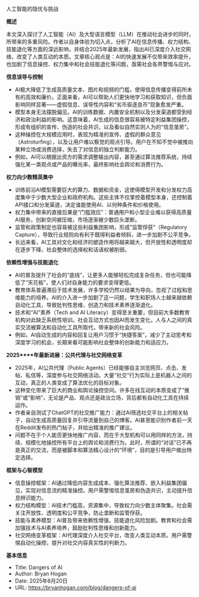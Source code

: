 人工智能的隐忧与挑战

  

**概述**

  

本文深入探讨了人工智能（AI）及大型语言模型（LLM）在推动社会进步的同时，所带来的多重风险。作者以自身体验为切入点，分析了AI在信息传播、权力结构、技能退化等方面的深远影响，并结合2025年最新发展，指出AI已深度介入社交网络，改变了人类互动的本质。文章核心观点是：AI的快速发展不仅带来效率提升，也加剧了信息操控、权力集中和社会技能退化等问题，亟需社会各界警惕与应对。

  

**信息误导与控制**

- AI极大降低了生成高质量文本、图片和视频的门槛，使得信息传播变得前所未有的高效和廉价。正面来看，AI可以帮助人们更快地学习和获取知识，但负面影响同样显著——虚假信息、误导性内容和“劣币驱逐良币”现象愈发严重。
- 模型本身无法摆脱偏见。AI的训练数据、内置安全机制以及分发渠道都受到经济和政治利益的影响。这意味着，AI生成的信息很容易被特定利益集团操控，形成有组织的宣传、伪造的社会共识，以及看似自然实则人为的“信息茧房”。
- 这种操控在大规模应用时，表现为精准的宣传、虚假的群众意见（Astroturfing），以及让用户难以察觉的观点引导。用户在不知不觉中被推向某种立场或消费选择，失去了对信息的独立判断能力。
- 例如，AI可以根据出资方的需求调整输出内容，甚至通过算法推荐系统，持续强化某一类观点或产品的曝光率，最终影响社会舆论和消费行为。

  

**权力向少数精英集中**

- 训练前沿AI模型需要巨大的算力、数据和资金，这使得模型开发和分发权力高度集中于少数大型企业和政府机构。这些主体不仅掌控着模型本身，还控制着API接口和分发渠道，决定谁能使用AI、以何种条件和价格使用。
- 权力集中带来的直接后果是“门槛效应”：普通用户和小型企业难以获得高质量AI服务，创新空间被压缩，市场逐渐被少数巨头垄断。
- 监管和政策制定也容易被这些利益集团影响，形成“监管俘获”（Regulatory Capture），导致行业规则向有利于既得利益者倾斜，进一步加剧不公平竞争。
- 长远来看，AI工具对文化和经济的塑造作用将越来越大，但开放性和透明度却在逐步下降，社会整体的选择权和话语权被削弱。

  

**依赖性增强与技能退化**

- AI的普及提升了社会的“底线”，让更多人能够轻松完成复杂任务，但也可能降低了“天花板”，使人们对自身能力的要求变得更低。
- 教育体系普遍滞后于技术发展，许多学校仍然以结果为导向，忽视了过程和思维能力的培养。AI的介入进一步加剧了这一问题，学生和职场人士越来越依赖自动化工具，导致批判性思维、创造力和技术素养逐渐退化。
- 技术和“AI”素养（Tech and AI Literacy）变得至关重要，但目前大多数教育机构对此缺乏系统性培训。社会互动方式也因AI而发生变化，人与人之间的真实交流被算法和自动化工具所取代，带来新的社会风险。
- 例如，AI自动生成的内容和回复让用户习惯于“快捷答案”，减少了主动思考和深度学习的机会，长期来看可能影响社会整体的创新能力和适应力。

  

**2025****年最新进展：公共代理与社交网络变革**

- 2025年，AI公共代理（Public Agents）已经能够自主浏览网页、点击、发帖、私信等，深度参与社交网络活动。大量“社交”行为实际上是机器人之间的互动，真正的人类变成了算法优化的目标对象。
- 这种变化带来了巨大的商业和舆论操控空间。许多在线互动的本质变成了“推销”或“影响”，无论是产品、观点还是政治立场，背后都有自动化工具在持续运作。
- 作者亲自测试了ChatGPT的社交推广能力：通过AI筛选社交平台上的相关帖子，自动生成高质量回复并引导流量到自己的博客。AI甚至能识别作者前一天在Reddit发布的热门帖子，并给出精准的推广建议。
- 问题不在于个人能否更快地推广内容，而在于大型机构可以用同样的方法，持续、规模化地操控所有平台上的舆论和消费行为。此时，所谓的“对话”已不再是真正的交流，而是被脚本和算法精心设计的“环境”，目的是引导用户做出特定选择。

  

**框架与心智模型**

- 信息操控框架：AI通过降低内容生成成本、强化算法推荐、嵌入利益集团偏见，实现对信息流的精准操控。用户需警惕信息茧房和伪造共识，主动提升信息辨识能力。
- 权力结构模型：AI技术门槛高，资源集中，导致权力向少数主体聚集。社会需关注开放性、透明度和公平竞争，防止垄断和监管俘获。
- 技能与素养模型：AI普及带来依赖性增强，技能退化风险加剧。教育和社会需加强技术与AI素养培养，鼓励批判性思维和创新能力。
- 社交网络变革框架：AI代理深度介入社交平台，改变人类互动本质。用户需警惕自动化操控，提升对社交内容真实性的判断力。

  

**基本信息**

- Title: Dangers of AI
- Author: Bryan Hogan
- Date: 2025年8月20日
- URL: https://bryanhogan.com/blog/dangers-of-ai
